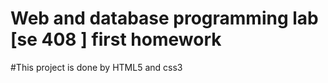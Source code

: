 # Web and database programming lab [se 408 ] first homework
#This project is done by HTML5 and css3
